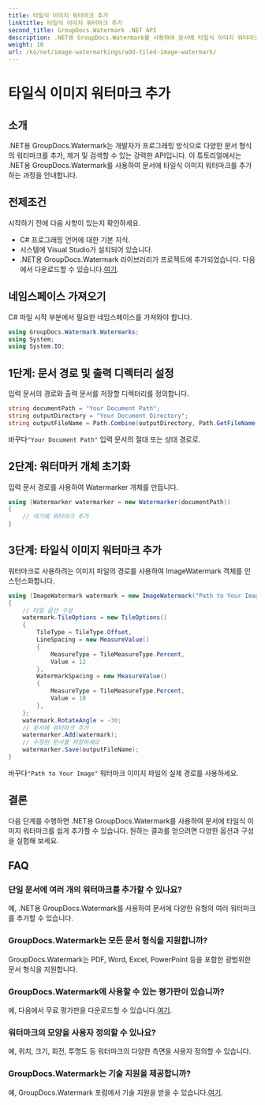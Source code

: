 ```yaml
---
title: 타일식 이미지 워터마크 추가
linktitle: 타일식 이미지 워터마크 추가
second_title: GroupDocs.Watermark .NET API
description: .NET용 GroupDocs.Watermark를 사용하여 문서에 타일식 이미지 워터마크를 추가하는 방법을 알아보세요. 쉽고 효율적이며 사용자 정의가 가능합니다.
weight: 10
url: /ko/net/image-watermarkings/add-tiled-image-watermark/
---
```


# 타일식 이미지 워터마크 추가

## 소개
.NET용 GroupDocs.Watermark는 개발자가 프로그래밍 방식으로 다양한 문서 형식의 워터마크를 추가, 제거 및 검색할 수 있는 강력한 API입니다. 이 튜토리얼에서는 .NET용 GroupDocs.Watermark를 사용하여 문서에 타일식 이미지 워터마크를 추가하는 과정을 안내합니다.
## 전제조건
시작하기 전에 다음 사항이 있는지 확인하세요.
- C# 프로그래밍 언어에 대한 기본 지식.
- 시스템에 Visual Studio가 설치되어 있습니다.
- .NET용 GroupDocs.Watermark 라이브러리가 프로젝트에 추가되었습니다. 다음에서 다운로드할 수 있습니다.[여기](https://releases.groupdocs.com/Watermark/net/).

## 네임스페이스 가져오기
C# 파일 시작 부분에서 필요한 네임스페이스를 가져와야 합니다.
```csharp
using GroupDocs.Watermark.Watermarks;
using System;
using System.IO;
```
## 1단계: 문서 경로 및 출력 디렉터리 설정
입력 문서의 경로와 출력 문서를 저장할 디렉터리를 정의합니다.
```csharp
string documentPath = "Your Document Path";
string outputDirectory = "Your Document Directory";
string outputFileName = Path.Combine(outputDirectory, Path.GetFileName(documentPath));
```
 바꾸다`"Your Document Path"` 입력 문서의 절대 또는 상대 경로로.
## 2단계: 워터마커 개체 초기화
입력 문서 경로를 사용하여 Watermarker 개체를 만듭니다.
```csharp
using (Watermarker watermarker = new Watermarker(documentPath))
{
    // 여기에 워터마크 추가
}
```
## 3단계: 타일식 이미지 워터마크 추가
워터마크로 사용하려는 이미지 파일의 경로를 사용하여 ImageWatermark 객체를 인스턴스화합니다.
```csharp
using (ImageWatermark watermark = new ImageWatermark("Path to Your Image"))
{
    // 타일 옵션 구성
    watermark.TileOptions = new TileOptions()
    {
        TileType = TileType.Offset,
        LineSpacing = new MeasureValue()
        {
            MeasureType = TileMeasureType.Percent,
            Value = 12
        },
        WatermarkSpacing = new MeasureValue()
        {
            MeasureType = TileMeasureType.Percent,
            Value = 10
        },
    };
    watermark.RotateAngle = -30;
    // 문서에 워터마크 추가
    watermarker.Add(watermark);
    // 수정된 문서를 저장하세요
    watermarker.Save(outputFileName);
}
```
 바꾸다`"Path to Your Image"` 워터마크 이미지 파일의 실제 경로를 사용하세요.

## 결론
다음 단계를 수행하면 .NET용 GroupDocs.Watermark를 사용하여 문서에 타일식 이미지 워터마크를 쉽게 추가할 수 있습니다. 원하는 결과를 얻으려면 다양한 옵션과 구성을 실험해 보세요.
## FAQ
### 단일 문서에 여러 개의 워터마크를 추가할 수 있나요?
예, .NET용 GroupDocs.Watermark를 사용하여 문서에 다양한 유형의 여러 워터마크를 추가할 수 있습니다.
### GroupDocs.Watermark는 모든 문서 형식을 지원합니까?
GroupDocs.Watermark는 PDF, Word, Excel, PowerPoint 등을 포함한 광범위한 문서 형식을 지원합니다.
### GroupDocs.Watermark에 사용할 수 있는 평가판이 있습니까?
 예, 다음에서 무료 평가판을 다운로드할 수 있습니다.[여기](https://releases.groupdocs.com/).
### 워터마크의 모양을 사용자 정의할 수 있나요?
예, 위치, 크기, 회전, 투명도 등 워터마크의 다양한 측면을 사용자 정의할 수 있습니다.
### GroupDocs.Watermark는 기술 지원을 제공합니까?
 예, GroupDocs.Watermark 포럼에서 기술 지원을 받을 수 있습니다.[여기](https://forum.groupdocs.com/c/watermark/19).
